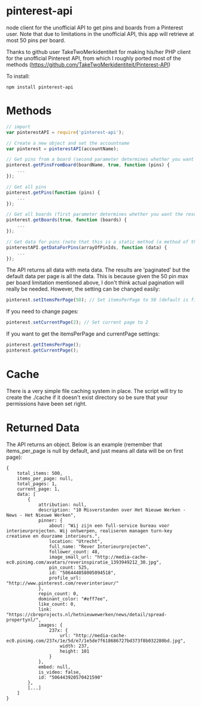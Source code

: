 pinterest-api
==================

node client for the unofficial API to get pins and boards from a Pinterest user. Note that due to limitations in the unofficial API, this app will retrieve at most 50 pins per board.

Thanks to github user TakeTwoMerkidentiteit for making his/her PHP client for the unofficial Pinterest API, from which I roughly ported most of the methods (https://github.com/TakeTwoMerkidentiteit/Pinterest-API)

To install:
```
npm install pinterest-api
```

Methods
=================
```javascript
// import
var pinterestAPI = require('pinterest-api');

// Create a new object and set the accountname
var pinterest = pinterestAPI(accountName);

// Get pins from a board (second parameter determines whether you want the results paginated and to include some metadata)
pinterest.getPinsFromBoard(boardName, true, function (pins) {
	...
});

// Get all pins
pinterest.getPins(function (pins) {
	...
});

// Get all boards (first parameter determines whether you want the results pagined and to include some metadata)
pinterest.getBoards(true, function (boards) {
	...
});

// Get data for pins (note that this is a static method (a method of the class itself) since it does not rely on any state)
pinterestAPI.getDataForPins(arrayOfPinIds, function (data) {
    ...
});
```

The API returns all data with meta data. The results are 'paginated' but the default data per page is all the data. This is because given the 50 pin max per board limitation 
mentioned above, I don't think actual pagination will really be needed. However, the setting can be changed easily:

```javascript
pinterest.setItemsPerPage(50); // Set itemsPerPage to 50 (default is fitting all items on the first page, set this to null for if you change this and want to get back to default behavior)
```

If you need to change pages:
```javascript
pinterest.setCurrentPage(2); // Set current page to 2
```

If you want to get the itemsPerPage and currentPage settings:
```javascript
pinterest.getItemsPerPage();
pinterest.getCurrentPage();
```

Cache
=================
There is a very simple file caching system in place. The script will try to create the ./cache if it doesn't exist directory so be sure that your permissions have been set right.

Returned Data
=================
The API returns an object. Below is an example (remember that items_per_page is null by default, and just means all data will be on first page):

```
{
    total_items: 500,
    items_per_page: null,
    total_pages: 1,
    current_page: 1,
    data: [
        {
            attribution: null,
            description: "10 Misverstanden over Het Nieuwe Werken - News - Het Nieuwe Werken",
            pinner: {
                about: "Wij zijn een full-service bureau voor interieurprojecten. Wij ontwerpen, realiseren managen turn-key creatieve en duurzame interieurs.",
                location: "Utrecht",
                full_name: "Rever Interieurprojecten",
                follower_count: 48,
                image_small_url: "http://media-cache-ec0.pinimg.com/avatars/reverinspiratie_1393949212_30.jpg",
                pin_count: 525,
                id: "506444058005094518",
                profile_url: "http://www.pinterest.com/reverinterieur/"
            },
            repin_count: 0,
            dominant_color: "#eff7ee",
            like_count: 0,
            link: "https://cbreprojects.nl/hetnieuwewerken/news/detail/spread-propertynl/",
            images: {
                237x: {
                    url: "http://media-cache-ec0.pinimg.com/237x/1e/5d/e7/1e5de7f618686727bd373f8b032280bd.jpg",
                    width: 237,
                    height: 101
                }
            },
            embed: null,
            is_video: false,
            id: "506443920570421590"
        },
        [...]
    ]
}
```